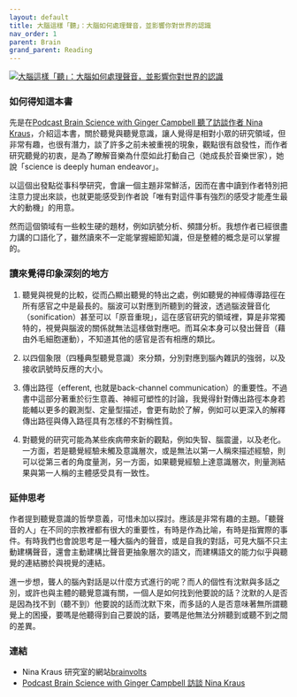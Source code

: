 ```yaml
---
layout: default
title: 大腦這樣「聽」：大腦如何處理聲音，並影響你對世界的認識
nav_order: 1
parent: Brain
grand_parent: Reading
---
```

[![大腦這樣「聽」：大腦如何處理聲音，並影響你對世界的認識](https://im1.book.com.tw/image/getImage?i=https://www.books.com.tw/img/001/094/55/0010945506.jpg&w=187&h=187&v=63a431b3)](https://www.books.com.tw/products/E050150352)

### 如何得知這本書
先是在[Podcast Brain Science with Ginger Campbell 聽了訪談作者 Nina Kraus](https://brainsciencepodcast.com/bsp/2022/192-kraus)，介紹這本書，關於聽覺與聽覺意識，讓人覺得是相對小眾的研究領域，但非常有趣，也很有潛力，談了許多之前未被重視的現象，觀點很有啟發性，而作者研究聽覺的初衷，是為了瞭解音樂為什麼如此打動自己（她成長於音樂世家），她說「science is deeply human endeavor」。

以這個出發點從事科學研究，會讓一個主題非常鮮活，因而在書中讀到作者特別把注意力提出來談，也就更能感受到作者說「唯有對這件事有強烈的感受才能產生最大的動機」的用意。

然而這個領域有一些較生硬的題材，例如訊號分析、頻譜分析。我想作者已經很盡力講的口語化了，雖然讀來不一定能掌握細節知識，但是整體的概念是可以掌握的。

### 讀來覺得印象深刻的地方

1. 聽覺與視覺的比較，從而凸顯出聽覺的特出之處，例如聽覺的神經傳導路徑在所有感官之中是最長的。腦波可以對應到所聽到的聲波，透過腦波聲音化（sonification）甚至可以「原音重現」，這在感官研究的領域裡，算是非常獨特的，視覺與腦波的關係就無法這樣做對應吧。而耳朵本身可以發出聲音（藉由外毛細胞運動），不知道其他的感官是否有相應的類比。

2. 以四個象限（四種典型聽覺意識）來分類，分別對應到腦內雜訊的強弱，以及接收訊號時反應的大小。

3. 傳出路徑（efferent, 也就是back-channel communication）的重要性。不過書中這部分著重於衍生意義、神經可塑性的討論，我覺得針對傳出路徑本身若能輔以更多的觀測型、定量型描述，會更有助於了解，例如可以更深入的解釋傳出路徑與傳入路徑具有怎樣的不對稱性質。

4. 對聽覺的研究可能為某些疾病帶來新的觀點，例如失智、腦震盪，以及老化。一方面，若是聽覺經驗未觸及意識層次，或是無法以第一人稱來描述經驗，則可以從第三者的角度量測，另一方面，如果聽覺經驗上達意識層次，則量測結果與第一人稱的主體感受具有一致性。

### 延伸思考

作者提到聽覺意識的哲學意義，可惜未加以探討。應該是非常有趣的主題。「聽聲音的人」在不同的宗教裡都有很大的重要性，有時是作為比喻，有時是指實際的事件。有時我們也會說思考是一種大腦內的聲音，或是自我的對話，可見大腦不只主動建構聲音，還會主動建構比聲音更抽象層次的語文，而建構語文的能力似乎與聽覺的連結勝於與視覺的連結。

進一步想，聾人的腦內對話是以什麼方式進行的呢？而人的個性有沈默與多話之別，或許也與主體的聽覺意識有關，一個人是如何找到他要說的話？沈默的人是否是因為找不到（聽不到）他要說的話而沈默下來，而多話的人是否意味著無所謂聽覺上的困擾，要嗎是他聽得到自己要說的話，要嗎是他無法分辨聽到或聽不到之間的差異。

### 連結
- Nina Kraus 研究室的網站[brainvolts](https://brainvolts.northwestern.edu)
- [Podcast Brain Science with Ginger Campbell 訪談 Nina Kraus](https://brainsciencepodcast.com/bsp/2022/192-kraus)
